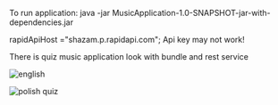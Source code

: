 To run application:
java -jar MusicApplication-1.0-SNAPSHOT-jar-with-dependencies.jar

rapidApiHost ="shazam.p.rapidapi.com";
Api key may not work!

There is quiz music application look with bundle and rest service

![english](https://github.com/Maurycjo/Maurycy_Niewczas_Portfolio/assets/59066809/8670522b-f402-4d1f-953f-2eb6ac0d51d9)


![polish quiz](https://github.com/Maurycjo/Maurycy_Niewczas_Portfolio/assets/59066809/14654a17-67f3-43ac-ab14-9d230261fdd6)

